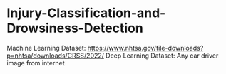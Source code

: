 # Injury-Classification-and-Drowsiness-Detection
Machine Learning Dataset: https://www.nhtsa.gov/file-downloads?p=nhtsa/downloads/CRSS/2022/
Deep Learning Dataset: Any car driver image from internet
